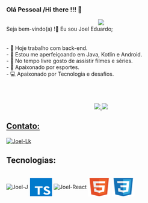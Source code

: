 ### Olá Pessoal /Hi there !!! 👋

<div style="display: inline_block"> 
    <img src="https://user-images.githubusercontent.com/79178651/162600989-98d30b82-2aab-4ecc-b447-d34f18b257c5.png" align="right" width="260"> 
    <br>
    Seja bem-vindo(a) !👋 Eu sou Joel Eduardo;
    <br>
   <br> </br>
    - 🔭 Hoje trabalho com back-end. <br>
    - 🌱 Estou me aperfeiçoando em Java, Kotlin e Android. <br>
    - 🎥 No tempo livre gosto de assistir filmes e séries. <br> 
    - 🥇 Apaixonado por esportes. <br>
    - 💻 Apaixonado por Tecnologia e desafios. <br>
    <br>
    <br>
</div>

##
<div align="center">
  <a href="https://github.com/joeleduardo39">
  <img height="160em" src="https://github-readme-stats.vercel.app/api?username=joeleduardo39&show_icons=true&theme=merko&include_all_commits=true&count_private=true"/>
  <img height="160em" src="https://github-readme-stats.vercel.app/api/top-langs/?username=joeleduardo39&layout=compact&langs_count=7&theme=merko"/>
</div>
  
 
  
  ## Contato:
  
  <a href="https://www.linkedin.com/in/joel-eduardo-45875016a" target="_blank"><img align="center" alt="Joel-Lk" height="50" width="60" src="https://cdn.jsdelivr.net/gh/devicons/devicon/icons/linkedin/linkedin-original.svg" target="_blank"></a> 
  
  ## Tecnologias:
  
  <div style="display: inline_block"><br>
    <img align="center" alt="Joel-J" height="50" width="60" src="https://cdn.jsdelivr.net/gh/devicons/devicon/icons/java/java-original.svg">
    <img align="center" alt="Joel-Ts" height="50" width="60" src="https://raw.githubusercontent.com/devicons/devicon/master/icons/typescript/typescript-plain.svg">
    <img align="center" alt="Joel-React" height="50" width="60" src="https://cdn.jsdelivr.net/gh/devicons/devicon/icons/spring/spring-plain-wordmark.svg">
    <img align="center" alt="Joel-HTML" height="50" width="60" src="https://raw.githubusercontent.com/devicons/devicon/master/icons/html5/html5-original.svg">
    <img align="center" alt="Joel-CSS" height="50" width="60" src="https://raw.githubusercontent.com/devicons/devicon/master/icons/css3/css3-original.svg">
</div>
 
